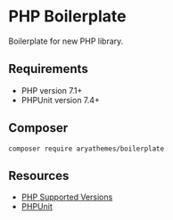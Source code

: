 # PHP Boilerplate

Boilerplate for new PHP library.

## Requirements

* PHP version 7.1+
* PHPUnit version 7.4+

## Composer

    composer require aryathemes/boilerplate

## Resources

* [PHP Supported Versions](https://php.net/supported-versions.php)
* [PHPUnit](https://phpunit.de/)
